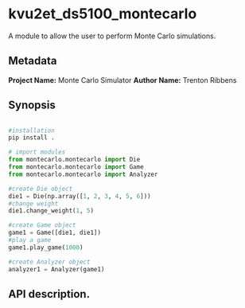 # kvu2et_ds5100_montecarlo
A module to allow the user to perform Monte Carlo simulations.

## Metadata  
**Project Name:** Monte Carlo Simulator
**Author Name:** Trenton Ribbens

## Synopsis
```python

#installation
pip install .

# import modules
from montecarlo.montecarlo import Die
from montecarlo.montecarlo import Game
from montecarlo.montecarlo import Analyzer

#create Die object
die1 = Die(np.array([1, 2, 3, 4, 5, 6]))
#change weight
die1.change_weight(1, 5)

#create Game object
game1 = Game([die1, die1])
#play a game
game1.play_game(1000)

#create Analyzer object
analyzer1 = Analyzer(game1)

```

## API description. 

